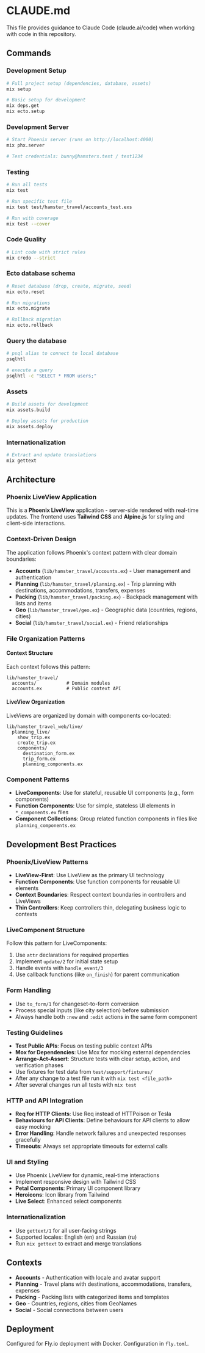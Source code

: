 # CLAUDE.md

This file provides guidance to Claude Code (claude.ai/code) when working with code in this repository.

## Commands

### Development Setup
```bash
# Full project setup (dependencies, database, assets)
mix setup

# Basic setup for development
mix deps.get
mix ecto.setup
```

### Development Server
```bash
# Start Phoenix server (runs on http://localhost:4000)
mix phx.server

# Test credentials: bunny@hamsters.test / test1234
```

### Testing
```bash
# Run all tests
mix test

# Run specific test file
mix test test/hamster_travel/accounts_test.exs

# Run with coverage
mix test --cover
```

### Code Quality
```bash
# Lint code with strict rules
mix credo --strict
```

### Ecto database schema
```bash
# Reset database (drop, create, migrate, seed)
mix ecto.reset

# Run migrations
mix ecto.migrate

# Rollback migration
mix ecto.rollback
```

### Query the database

```bash
# psql alias to connect to local database
psqlhtl

# execute a query
psqlhtl -c "SELECT * FROM users;"
```

### Assets
```bash
# Build assets for development
mix assets.build

# Deploy assets for production
mix assets.deploy
```

### Internationalization
```bash
# Extract and update translations
mix gettext
```

## Architecture

### Phoenix LiveView Application
This is a **Phoenix LiveView** application - server-side rendered with real-time updates. The frontend uses **Tailwind CSS** and **Alpine.js** for styling and client-side interactions.

### Context-Driven Design
The application follows Phoenix's context pattern with clear domain boundaries:

- **Accounts** (`lib/hamster_travel/accounts.ex`) - User management and authentication
- **Planning** (`lib/hamster_travel/planning.ex`) - Trip planning with destinations, accommodations, transfers, expenses
- **Packing** (`lib/hamster_travel/packing.ex`) - Backpack management with lists and items
- **Geo** (`lib/hamster_travel/geo.ex`) - Geographic data (countries, regions, cities)
- **Social** (`lib/hamster_travel/social.ex`) - Friend relationships

### File Organization Patterns

#### Context Structure
Each context follows this pattern:
```
lib/hamster_travel/
  accounts/           # Domain modules
  accounts.ex         # Public context API
```

#### LiveView Organization
LiveViews are organized by domain with components co-located:
```
lib/hamster_travel_web/live/
  planning_live/
    show_trip.ex
    create_trip.ex
    components/
      destination_form.ex
      trip_form.ex
      planning_components.ex
```

### Component Patterns
- **LiveComponents**: Use for stateful, reusable UI components (e.g., form components)
- **Function Components**: Use for simple, stateless UI elements in `*_components.ex` files
- **Component Collections**: Group related function components in files like `planning_components.ex`

## Development Best Practices

### Phoenix/LiveView Patterns
- **LiveView-First**: Use LiveView as the primary UI technology
- **Function Components**: Use function components for reusable UI elements
- **Context Boundaries**: Respect context boundaries in controllers and LiveViews
- **Thin Controllers**: Keep controllers thin, delegating business logic to contexts

### LiveComponent Structure
Follow this pattern for LiveComponents:
1. Use `attr` declarations for required properties
2. Implement `update/2` for initial state setup
3. Handle events with `handle_event/3`
4. Use callback functions (like `on_finish`) for parent communication

### Form Handling
- Use `to_form/1` for changeset-to-form conversion
- Process special inputs (like city selection) before submission
- Always handle both `:new` and `:edit` actions in the same form component

### Testing Guidelines
- **Test Public APIs**: Focus on testing public context APIs
- **Mox for Dependencies**: Use Mox for mocking external dependencies
- **Arrange-Act-Assert**: Structure tests with clear setup, action, and verification phases
- Use fixtures for test data from `test/support/fixtures/`
- After any change to a test file run it with `mix test <file_path>`
- After several changes run all tests with `mix test`

### HTTP and API Integration
- **Req for HTTP Clients**: Use Req instead of HTTPoison or Tesla
- **Behaviours for API Clients**: Define behaviours for API clients to allow easy mocking
- **Error Handling**: Handle network failures and unexpected responses gracefully
- **Timeouts**: Always set appropriate timeouts for external calls

### UI and Styling
- Use Phoenix LiveView for dynamic, real-time interactions
- Implement responsive design with Tailwind CSS
- **Petal Components**: Primary UI component library
- **Heroicons**: Icon library from Tailwind
- **Live Select**: Enhanced select components

### Internationalization
- Use `gettext/1` for all user-facing strings
- Supported locales: English (en) and Russian (ru)
- Run `mix gettext` to extract and merge translations

## Contexts
- **Accounts** - Authentication with locale and avatar support
- **Planning** - Travel plans with destinations, accommodations, transfers, expenses
- **Packing** - Packing lists with categorized items and templates
- **Geo** - Countries, regions, cities from GeoNames
- **Social** - Social connections between users

## Deployment
Configured for Fly.io deployment with Docker. Configuration in `fly.toml`.
